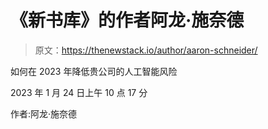 # 《新书库》的作者阿龙·施奈德

> 原文：<https://thenewstack.io/author/aaron-schneider/>

如何在 2023 年降低贵公司的人工智能风险

2023 年 1 月 24 日上午 10 点 17 分

作者:阿龙·施奈德